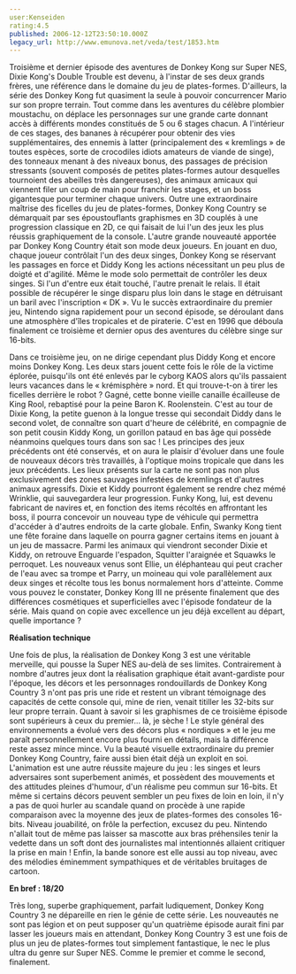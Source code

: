 ```yaml
---
user:Kenseiden
rating:4.5
published: 2006-12-12T23:50:10.000Z
legacy_url: http://www.emunova.net/veda/test/1853.htm
---
```

Troisième et dernier épisode des aventures de Donkey Kong sur Super NES, Dixie Kong's Double Trouble est devenu, à l'instar de ses deux grands frères, une référence dans le domaine du jeu de plates-formes. D'ailleurs, la série des Donkey Kong fut quasiment la seule à pouvoir concurrencer Mario sur son propre terrain. Tout comme dans les aventures du célèbre plombier moustachu, on déplace les personnages sur une grande carte donnant accès à différents mondes constitués de 5 ou 6 stages chacun. A l'intérieur de ces stages, des bananes à récupérer pour obtenir des vies supplémentaires, des ennemis à latter (principalement des « kremlings » de toutes espèces, sorte de crocodiles idiots amateurs de viande de singe), des tonneaux menant à des niveaux bonus, des passages de précision stressants (souvent composés de petites plates-formes autour desquelles tournoient des abeilles très dangereuses), des animaux amicaux qui viennent filer un coup de main pour franchir les stages, et un boss gigantesque pour terminer chaque univers. Outre une extraordinaire maîtrise des ficelles du jeu de plates-formes, Donkey Kong Country se démarquait par ses époustouflants graphismes en 3D couplés à une progression classique en 2D, ce qui faisait de lui l'un des jeux les plus réussis graphiquement de la console. L'autre grande nouveauté apportée par Donkey Kong Country était son mode deux joueurs. En jouant en duo, chaque joueur contrôlait l'un des deux singes, Donkey Kong se réservant les passages en force et Diddy Kong les actions nécessitant un peu plus de doigté et d'agilité. Même le mode solo permettait de contrôler les deux singes. Si l'un d'entre eux était touché, l'autre prenait le relais. Il était possible de récupérer le singe disparu plus loin dans le stage en détruisant un baril avec l'inscription « DK ». Vu le succès extraordinaire du premier jeu, Nintendo signa rapidement pour un second épisode, se déroulant dans une atmosphère d'îles tropicales et de piraterie. C'est en 1996 que déboula finalement ce troisième et dernier opus des aventures du célèbre singe sur 16-bits.  

  

Dans ce troisième jeu, on ne dirige cependant plus Diddy Kong et encore moins Donkey Kong. Les deux stars jouent cette fois le rôle de la victime éplorée, puisqu'ils ont été enlevés par le cyborg KAOS alors qu'ils passaient leurs vacances dans le « krémisphère » nord. Et qui trouve-t-on à tirer les ficelles derrière le robot ? Gagné, cette bonne vieille canaille écailleuse de King Rool, rebaptisé pour la peine Baron K. Roolenstein. C'est au tour de Dixie Kong, la petite guenon à la longue tresse qui secondait Diddy dans le second volet, de connaître son quart d'heure de célébrité, en compagnie de son petit cousin Kiddy Kong, un gorillon pataud en bas âge qui possède néanmoins quelques tours dans son sac ! Les principes des jeux précédents ont été conservés, et on aura le plaisir d'évoluer dans une foule de nouveaux décors très travaillés, à l'optique moins tropicale que dans les jeux précédents. Les lieux présents sur la carte ne sont pas non plus exclusivement des zones sauvages infestées de kremlings et d'autres animaux agressifs. Dixie et Kiddy pourront également se rendre chez mémé Wrinklie, qui sauvegardera leur progression. Funky Kong, lui, est devenu fabricant de navires et, en fonction des items récoltés en affrontant les boss, il pourra concevoir un nouveau type de véhicule qui permettra d'accéder à d'autres endroits de la carte globale. Enfin, Swanky Kong tient une fête foraine dans laquelle on pourra gagner certains items en jouant à un jeu de massacre. Parmi les animaux qui viendront seconder Dixie et Kiddy, on retrouve Enguarde l'espadon, Squitter l'araignée et Squawks le perroquet. Les nouveaux venus sont Ellie, un éléphanteau qui peut cracher de l'eau avec sa trompe et Parry, un moineau qui vole parallèlement aux deux singes et récolte tous les bonus normalement hors d'atteinte. Comme vous pouvez le constater, Donkey Kong III ne présente finalement que des différences cosmétiques et superficielles avec l'épisode fondateur de la série. Mais quand on copie avec excellence un jeu déjà excellent au départ, quelle importance ?  

  

**Réalisation technique**  

Une fois de plus, la réalisation de Donkey Kong 3 est une véritable merveille, qui pousse la Super NES au-delà de ses limites. Contrairement à nombre d'autres jeux dont la réalisation graphique était avant-gardiste pour l'époque, les décors et les personnages rondouillards de Donkey Kong Country 3 n'ont pas pris une ride et restent un vibrant témoignage des capacités de cette console qui, mine de rien, venait titiller les 32-bits sur leur propre terrain. Quant à savoir si les graphismes de ce troisième épisode sont supérieurs à ceux du premier... là, je sèche ! Le style général des environnements a évolué vers des décors plus « nordiques » et le jeu me paraît personnellement encore plus fourni en détails, mais la différence reste assez mince mince. Vu la beauté visuelle extraordinaire du premier Donkey Kong Country, faire aussi bien était déjà un exploit en soi. L'animation est une autre réussite majeure du jeu : les singes et leurs adversaires sont superbement animés, et possèdent des mouvements et des attitudes pleines d'humour, d'un réalisme peu commun sur 16-bits. Et même si certains décors peuvent sembler un peu fixes de loin en loin, il n'y a pas de quoi hurler au scandale quand on procède à une rapide comparaison avec la moyenne des jeux de plates-formes des consoles 16-bits. Niveau jouabilité, on frôle la perfection, excusez du peu. Nintendo n'allait tout de même pas laisser sa mascotte aux bras préhensiles tenir la vedette dans un soft dont des journalistes mal intentionnés allaient critiquer la prise en main ! Enfin, la bande sonore est elle aussi au top niveau, avec des mélodies éminemment sympathiques et de véritables bruitages de cartoon.  

  

**En bref : 18/20**  

Très long, superbe graphiquement, parfait ludiquement, Donkey Kong Country 3 ne dépareille en rien le génie de cette série. Les nouveautés ne sont pas légion et on peut supposer qu'un quatrième épisode aurait fini par lasser les joueurs mais en attendant, Donkey Kong Country 3 est une fois de plus un jeu de plates-formes tout simplement fantastique, le nec le plus ultra du genre sur Super NES. Comme le premier et comme le second, finalement.